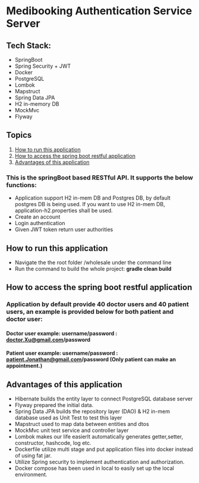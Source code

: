# Medibooking Authentication Service Server
## Tech Stack:
* SpringBoot
* Spring Security + JWT
* Docker
* PostgreSQL
* Lombok
* Mapstruct
* Spring Data JPA
* H2 in-memory DB
* MockMvc
* Flyway

## Topics
1. [How to run this application](#How-to-run-this-application)
2. [How to access the spring boot restful application](#How-to-access-the-spring-boot-restful-application)
3. [Advantages of this application](#Advantages-of-this-application)

### This is the springBoot based RESTful API. It supports the below functions:

* Application support H2 in-mem DB and Postgres DB, by default postgres DB is being used. If you want to use H2 in-mem DB, application-h2.properties shall be used.
* Create an account
* Login authentication
* Given JWT token return user authorities

## How to run this application

* Navigate the the root folder /wholesale under the command line
* Run the command to build the whole project: **gradle clean build**

## How to access the spring boot restful application
### Application by default provide 40 doctor users and 40 patient users, an example is provided below for both patient and doctor user:
#### Doctor user example: username/password : doctor.Xu@gmail.com/password 
#### Patient user example: username/password : patient.Jonathan@gmail.com/password (Only patient can make an appointment.)

## Advantages of this application
* Hibernate builds the entity layer to connect PostgreSQL database server
* Flyway prepared the initial data.
* Spring Data JPA builds the repository layer (DAO) & H2 in-mem database used as Unit Test to test this layer
* Mapstruct used to map data between entities and dtos
* MockMvc unit test service and controller layer
* Lombok makes our life easierIt automatically generates getter,setter, constructor, hashcode, log etc.
* Dockerfile utilize multi stage and put application files into docker instead of using fat jar.
* Utilize Spring security to implement authentication and authorization. 
* Docker compose has been used in local to easily set up the local environment.
